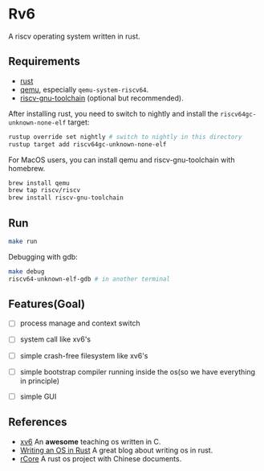 # Rv6

A riscv operating system written in rust.

## Requirements
- [rust](https://www.rust-lang.org/tools/install)
- [qemu](https://www.qemu.org/download/), especially `qemu-system-riscv64`.
- [riscv-gnu-toolchain](https://github.com/riscv-collab/riscv-gnu-toolchain) (optional but recommended).

After installing rust, you need to switch to nightly and install the `riscv64gc-unknown-none-elf` target:

```bash
rustup override set nightly # switch to nightly in this directory
rustup target add riscv64gc-unknown-none-elf
```

For MacOS users, you can install qemu and riscv-gnu-toolchain with homebrew.

```bash
brew install qemu   
brew tap riscv/riscv
brew install riscv-gnu-toolchain
```

## Run

```bash
make run
```

Debugging with gdb:

```bash
make debug
riscv64-unknown-elf-gdb # in another terminal
```

## Features(Goal)
- [ ] process manage and context switch
- [ ] system call like xv6's
- [ ] simple crash-free filesystem like xv6's
- [ ] simple bootstrap compiler running inside the os(so we have everything in principle)
- [ ] simple GUI


## References
- [xv6](https://github.com/mit-pdos/xv6-riscv) An **awesome** teaching os written in C.
- [Writing an OS in Rust](https://os.phil-opp.com/) A great blog about writing os in rust.
- [rCore](https://github.com/rcore-os) A rust os project with Chinese documents.
